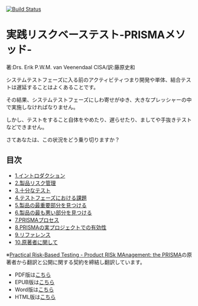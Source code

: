 [![Build Status](https://travis-ci.org/freddiefujiwara/prisma.svg?branch=master)](https://travis-ci.org/freddiefujiwara/prisma)

# 実践リスクベーステスト-PRISMAメソッド-

著:Drs. Erik P.W.M. van Veenendaal CISA/訳:藤原史和

システムテストフェーズに入る前のアクティビティつまり開発や単体、結合テストは遅延することはよくあることです。

その結果、システムテストフェーズにしわ寄せがゆき、大きなプレッシャーの中で実施しなければなりません。

しかし、テストをすること自体をやめたり、遅らせたり、ましてや手抜きテストなどできません。

さてあなたは、この状況をどう乗り切りますか？

## 目次

* [1.イントロダクション](1.Intoroduction.md)
* [2.製品リスク管理](2.ProductRiskManagement.md)
* [3.十分なテスト](3.GoodEnoughTesting.md)
* [4.テストフェーズにおける課題](4.TheTestingChellenge.md)
* [5.製品の最重要部分を見つける](5.TheMostImportantPartsOfTheProduct.md)
* [6.製品の最も悪い部分を見つける](6.TheWorstAreaOfTheProduct.md)
* [7.PRISMAプロセス](7.ThePRISMAProcess.md)
* [8.PRISMAの実プロジェクトでの有効性](8.PracticalExperiences.md)
* [9.リファレンス](9.Referrences.md)
* [10.原著者に関して](10.Biography.md)

※[Practical Risk-Based Testing - Product RISk MAnagement: the PRISMA](http://www.erikvanveenendaal.nl/NL/files/e-book%20PRISMA.pdf)の原著者から翻訳と公開に関する契約を締結し翻訳しています。

* PDF版は[こちら](https://github.com/freddiefujiwara/prisma/raw/gh-pages/dist/master-prisma.pdf)
* EPUB版は[こちら](https://github.com/freddiefujiwara/prisma/raw/gh-pages/dist/master-prisma.epub)
* Word版は[こちら](https://github.com/freddiefujiwara/prisma/raw/gh-pages/dist/master-prisma.docx)
* HTML版は[こちら](https://freddiefujiwara.github.io/prisma/)
